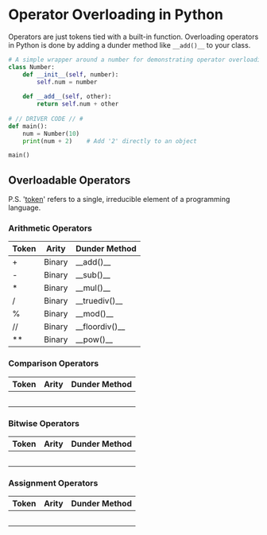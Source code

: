 # Operator Overloading in Python
Operators are just tokens tied with a built-in function. Overloading operators in Python is done by adding a dunder method like `__add()__` to your class.

```Python
# A simple wrapper around a number for demonstrating operator overloading
class Number:
    def __init__(self, number):
        self.num = number
        
    def __add__(self, other):
        return self.num + other
        
# // DRIVER CODE // #
def main():
    num = Number(10)
    print(num + 2)    # Add '2' directly to an object

main()
```

## Overloadable Operators

P.S. '[token](https://techterms.com/definition/token)' refers to a single, irreducible element of a programming language.

### Arithmetic Operators
| Token | Arity | Dunder Method |
| ----- | ----- | ------------- | 
| + | Binary | \_\_add()\_\_ |
| - | Binary | \_\_sub()\_\_ | 
| * | Binary | \_\_mul()\_\_ | 
| / | Binary | \_\_truediv()\_\_ | 
| % | Binary | \_\_mod()\_\_ | 
| // | Binary | \_\_floordiv()\_\_ | 
| ** | Binary | \_\_pow()\_\_ | 

### Comparison Operators
| Token | Arity | Dunder Method |
| ----- | ----- | ------------- | 
|  |  |  |
|  |  |  | 
|  |  |  | 
|  |  |  | 
|  |  |  | 

### Bitwise Operators
| Token | Arity | Dunder Method |
| ------ | ----- | ------------- | 
|  |  |  |
|  |  |  | 
|  |  |  | 
|  |  |  | 
|  |  |  | 

### Assignment Operators
| Token | Arity | Dunder Method |
| ------ | ----- | ------------- | 
|  |  |  |
|  |  |  | 
|  |  |  | 
|  |  |  | 
|  |  |  | 
